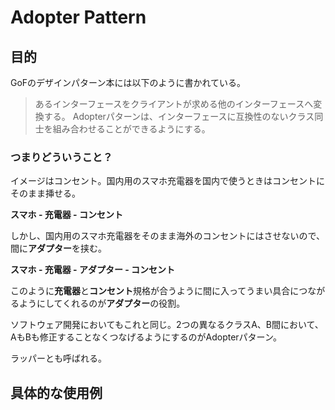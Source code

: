 
# Adopter Pattern
## 目的
GoFのデザインパターン本には以下のように書かれている。

 > あるインターフェースをクライアントが求める他のインターフェースへ変換する。
 > Adopterパターンは、インターフェースに互換性のないクラス同士を組み合わせることができるようにする。

### つまりどういうこと？
 イメージはコンセント。国内用のスマホ充電器を国内で使うときはコンセントにそのまま挿せる。

 __スマホ - 充電器 - コンセント__



 しかし、国内用のスマホ充電器をそのまま海外のコンセントにはさせないので、間に**アダプター**を挟む。

 __スマホ - 充電器 - アダプター - コンセント__

 このように**充電器**と**コンセント**規格が合うように間に入ってうまい具合につながるようにしてくれるのが**アダプター**の役割。

 ソフトウェア開発においてもこれと同じ。2つの異なるクラスA、B間において、AもBも修正することなくつなげるようにするのがAdopterパターン。

 ラッパーとも呼ばれる。


## 具体的な使用例
